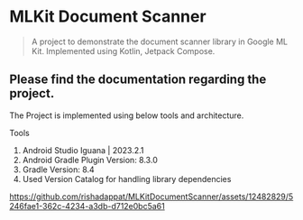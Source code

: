 # MLKit Document Scanner

> A project to demonstrate the document scanner library in Google ML Kit.
> Implemented using Kotlin, Jetpack Compose.

## Please find the documentation regarding the project.
The Project is implemented using below tools and architecture.

Tools
  1. Android Studio Iguana | 2023.2.1
  2. Android Gradle Plugin Version: 8.3.0
  3. Gradle Version: 8.4
  4. Used Version Catalog for handling library dependencies




https://github.com/rishadappat/MLKitDocumentScanner/assets/12482829/5246fae1-362c-4234-a3db-d712e0bc5a61

